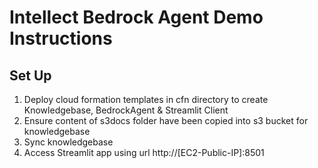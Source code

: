 # Intellect Bedrock Agent Demo Instructions

## Set Up

1. Deploy cloud formation templates in cfn directory to create Knowledgebase, BedrockAgent & Streamlit Client
2. Ensure content of s3docs folder have been copied into s3 bucket for knowledgebase
3. Sync knowledgebase
4. Access Streamlit app using url http://[EC2-Public-IP]:8501
